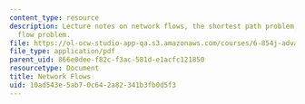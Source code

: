 ```yaml
---
content_type: resource
description: Lecture notes on network flows, the shortest path problem, and the maximum
  flow problem.
file: https://ol-ocw-studio-app-qa.s3.amazonaws.com/courses/6-854j-advanced-algorithms-fall-2008/10ad543e5ab70c642a82341b3fb0d5f3_lec2.pdf
file_type: application/pdf
parent_uid: 866e0dee-f82c-f3ac-581d-e1acfc121850
resourcetype: Document
title: Network Flows
uid: 10ad543e-5ab7-0c64-2a82-341b3fb0d5f3
---
```

